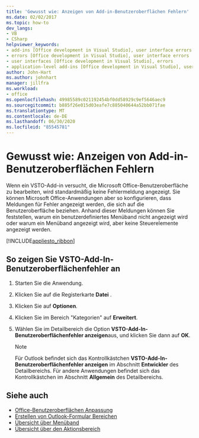 ```yaml
---
title: 'Gewusst wie: Anzeigen von Add-in-Benutzeroberflächen Fehlern'
ms.date: 02/02/2017
ms.topic: how-to
dev_langs:
- VB
- CSharp
helpviewer_keywords:
- add-ins [Office development in Visual Studio], user interface errors
- errors [Office development in Visual Studio], user interface errors
- user interfaces [Office development in Visual Studio], errors
- application-level add-ins [Office development in Visual Studio], user interface errors
author: John-Hart
ms.author: johnhart
manager: jillfra
ms.workload:
- office
ms.openlocfilehash: 49985589c021192454bf0dd58929c9ef5646aec9
ms.sourcegitcommit: b885f26e015d03eafe7c885040644a52bb071fae
ms.translationtype: MT
ms.contentlocale: de-DE
ms.lasthandoff: 06/30/2020
ms.locfileid: "85545781"
---
```

# <a name="how-to-show-add-in-user-interface-errors"></a>Gewusst wie: Anzeigen von Add-in-Benutzeroberflächen Fehlern
  Wenn ein VSTO-Add-in versucht, die Microsoft Office-Benutzeroberfläche zu bearbeiten, wird standardmäßig keine Fehlermeldung angezeigt. Sie können Microsoft Office-Anwendungen aber so konfigurieren, dass Meldungen für Fehler angezeigt werden, die sich auf die Benutzeroberfläche beziehen. Anhand dieser Meldungen können Sie feststellen, warum ein benutzerdefiniertes Menüband nicht angezeigt wird oder warum ein Menüband angezeigt wird, aber keine Steuerelemente angezeigt werden.

 [!INCLUDE[appliesto_ribbon](../vsto/includes/appliesto-ribbon-md.md)]

## <a name="to-show-vsto-add-in-user-interface-errors"></a>So zeigen Sie VSTO-Add-In-Benutzeroberflächenfehler an

1. Starten Sie die Anwendung.

2. Klicken Sie auf die Registerkarte **Datei** .

3. Klicken Sie auf **Optionen**.

4. Klicken Sie im Bereich "Kategorien" auf **Erweitert**.

5. Wählen Sie im Detailbereich die Option **VSTO-Add-In-Benutzeroberflächenfehler anzeigen**aus, und klicken Sie dann auf **OK**.

    > [!NOTE]
    > Für Outlook befindet sich das Kontrollkästchen **VSTO-Add-In-Benutzeroberflächenfehler anzeigen** im Abschnitt **Entwickler** des Detailbereichs. Für andere Anwendungen befindet sich das Kontrollkästchen im Abschnitt **Allgemein** des Detailbereichs.

## <a name="see-also"></a>Siehe auch
- [Office-Benutzeroberflächen Anpassung](../vsto/office-ui-customization.md)
- [Erstellen von Outlook-Formular Bereichen](../vsto/creating-outlook-form-regions.md)
- [Übersicht über Menüband](../vsto/ribbon-overview.md)
- [Übersicht über den Aktionsbereich](../vsto/actions-pane-overview.md)
